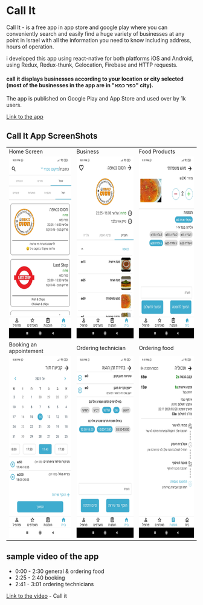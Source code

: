 # Call It

Call It - is a free app in app store and google play where you can conveniently search and easily find a huge variety of businesses at any point in Israel with all the information you need to know including address, hours of operation.

i developed this app using react-native for both platforms iOS and Android, using Redux, Redux-thunk, Gelocation, Firebase and HTTP requests. 

#### call it displays businesses according to your location or city selected (most of the businesses in the app are in "כפר כמא" city).

The app is published on Google Play and App Store and used over by 1k users.

[Link to the app](http://callit.co.il/?fbclid=IwAR3aHOYiHHyjjsqgcli0h6U7tzSoum9pxF4K_O26wra5FA-pZGX9gmm8MKg)


## Call It App ScreenShots 
<table>
  <tr>
    <td>Home Screen</td>
     <td>Business</td>
     <td>Food Products</td>
  </tr>
  <tr>
    <td><img src="images/Call It Home.jpg" width=270 height=480></td>
    <td><img src="images/Call It Business.jpg" width=270 height=480></td>
    <td><img src="images/Call It Product.jpg" width=270 height=480></td>
  </tr>
    <tr>
    <td>Booking an appointement</td>
     <td>Ordering technician</td>
     <td>Ordering food</td>
  </tr>
  <tr>
    <td><img src="images/Call It Booking.jpg" width=270 height=480></td>
    <td><img src="images/Call It Tech.jpg" width=270 height=480></td>
    <td><img src="images/Call It Order.jpg" width=270 height=480></td>
  </tr>
 </table>

## sample video of the app
* 0:00 - 2:30 general & ordering food 
* 2:25 - 2:40 booking
* 2:41 - 3:01 ordering technicians

[Link to the video](https://drive.google.com/file/d/1GaexF0SGokLMPjNhClK0tLZ9JsONcyGZ/view?usp=sharing) - Call it

